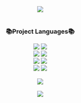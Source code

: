 <div align=center>
	<img src="https://capsule-render.vercel.app/api?type=waving&color=00bfff&height=200&section=header&text=Minji's%20Github!&fontSize=90&fontColor=ffffff" />	
</div>

<div align=center>
<br>
<h3>📚Project Languages📚</h3>
<p></p>
<img src="https://img.shields.io/badge/JavaScript-F7DF1E?style=flat&logo=JavaScript&logoColor=white"/>
<img src="https://img.shields.io/badge/TypeScript-3178C6?style=flat&logo=TypeScript&logoColor=white"/>
<br>
<img src="https://img.shields.io/badge/Sequelize-52B0E7?style=flat&logo=Sequelize&logoColor=white"/>
<img src="https://img.shields.io/badge/Prisma-2D3748?style=flat&logo=Prisma&logoColor=white"/>
<br>
<img src="https://img.shields.io/badge/MySQL-4479A1?style=flat&logo=MySQL&logoColor=white"/>
<img src="https://img.shields.io/badge/PostgreSQL-4169E1?style=flat&logo=PostgreSQL&logoColor=white"/>
<br>
<img src="https://img.shields.io/badge/Amazon AWS-232F3E?style=flat&logo=Amazon AWS&logoColor=white"/>
<img src="https://img.shields.io/badge/Linux-FCC624?style=flat&logo=Linux&logoColor=white"/>
</div>

<div align=center>
<br>
<img src="https://github-readme-stats.vercel.app/api/top-langs/?username=mj-song00&layout=compact"><br><br>
<img src="https://github-readme-stats.vercel.app/api?username=mj-song00&show_icons=true">
</div>
